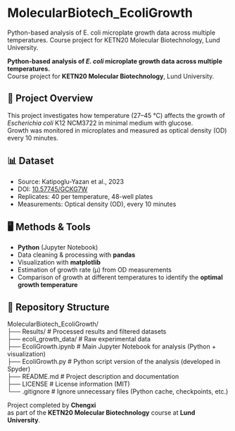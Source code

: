 # MolecularBiotech_EcoliGrowth
Python-based analysis of E. coli microplate growth data across multiple temperatures. Course project for KETN20 Molecular Biotechnology, Lund University.

**Python-based analysis of *E. coli* microplate growth data across multiple temperatures.**  
Course project for **KETN20 Molecular Biotechnology**, Lund University.  

## 📌 Project Overview
This project investigates how temperature (27–45 °C) affects the growth of *Escherichia coli* K12 NCM3722 in minimal medium with glucose.  
Growth was monitored in microplates and measured as optical density (OD) every 10 minutes.  


## 📊 Dataset
- Source: Katipoglu-Yazan et al., 2023  
- DOI: [10.57745/GCKG7W](https://doi.org/10.57745/GCKG7W)  
- Replicates: 40 per temperature, 48-well plates  
- Measurements: Optical density (OD), every 10 minutes


## 🖥️ Methods & Tools
- **Python** (Jupyter Notebook)  
- Data cleaning & processing with **pandas**  
- Visualization with **matplotlib**  
- Estimation of growth rate (μ) from OD measurements  
- Comparison of growth at different temperatures to identify the **optimal growth temperature**


## 📂 Repository Structure
MolecularBiotech_EcoliGrowth/  
├── Results/               # Processed results and filtered datasets  
├── ecoli_growth_data/     # Raw experimental data  
├── EcoliGrowth.ipynb      # Main Jupyter Notebook for analysis (Python + visualization)  
├── EcoliGrowth.py         # Python script version of the analysis (developed in Spyder)  
├── README.md              # Project description and documentation  
├── LICENSE                # License information (MIT)  
└── .gitignore             # Ignore unnecessary files (Python cache, checkpoints, etc.)


Project completed by **Chengxi**  
as part of the **KETN20 Molecular Biotechnology** course at **Lund University**.
